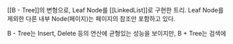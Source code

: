 
[[B - Tree]]의 변형으로, Leaf Node를 [[LinkedList]]로 구현한 트리.
Leaf Node를 제외한 다른 내부 Node(페이지)는 페이지의 참조만 포함하고 있다.

B - Tree는 Insert, Delete 등의 연산에 균형있는 성능을 보이지만,
B + Tree는 검색에 